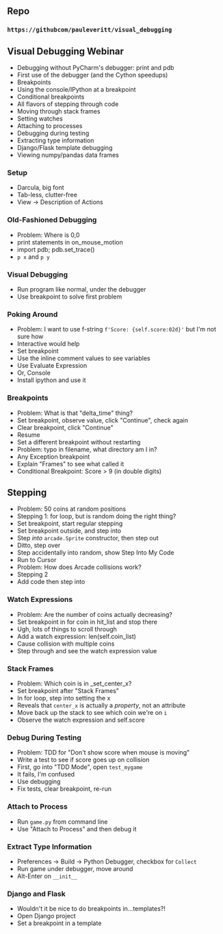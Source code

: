 ## Repo

### `https://githubcom/pauleveritt/visual_debugging`

## Visual Debugging Webinar

- Debugging without PyCharm's debugger: print and pdb
- First use of the debugger (and the Cython speedups)
- Breakpoints
- Using the console/IPython at a breakpoint
- Conditional breakpoints
- All flavors of stepping through code
- Moving through stack frames
- Setting watches
- Attaching to processes
- Debugging during testing
- Extracting type information
- Django/Flask template debugging
- Viewing numpy/pandas data frames

### Setup

- Darcula, big font
- Tab-less, clutter-free
- View -> Description of Actions

### Old-Fashioned Debugging

- Problem: Where is 0,0
- print statements in on_mouse_motion
- import pdb; pdb.set_trace()
- `p x` and `p y`


### Visual Debugging

- Run program like normal, under the debugger
- Use breakpoint to solve first problem

### Poking Around

- Problem: I want to use f-string `f'Score: {self.score:02d}'` but I'm not sure how
- Interactive would help
- Set breakpoint
- Use the inline comment values to see variables
- Use Evaluate Expression
- Or, Console
- Install ipython and use it

### Breakpoints

- Problem: What is that "delta_time" thing?
- Set breakpoint, observe value, click "Continue", check again
- Clear breakpoint, click "Continue"
- Resume
- Set a different breakpoint without restarting
- Problem: typo in filename, what directory am I in?
- Any Exception breakpoint
- Explain  "Frames" to see what called it
- Conditional Breakpoint: Score > 9 (in double digits)

## Stepping

- Problem: 50 coins at random positions
- Stepping 1: for loop, but is random doing the right thing?
- Set breakpoint, start regular stepping
- Set breakpoint outside, and step into
- Step *into* `arcade.Sprite` constructor, then step out
- Ditto, step over
- Step accidentally into random, show Step Into My Code
- Run to Cursor
- Problem: How does Arcade collisions work?
- Stepping 2
- Add code then step into

### Watch Expressions

- Problem: Are the number of coins actually decreasing?
- Set breakpoint in for coin in hit_list and stop there
- Ugh, lots of things to scroll through
- Add a watch expression: len(self.coin_list)
- Cause collision with multiple coins
- Step through and see the watch expression value

### Stack Frames

- Problem: Which coin is in _set_center_x?
- Set breakpoint after "Stack Frames"
- In for loop, step into setting the x
- Reveals that `center_x` is actually a *property*, not an attribute
- Move back up the stack to see which coin we're on `i`
- Observe the watch expression and self.score

### Debug During Testing

- Problem: TDD for "Don't show score when mouse is moving"
- Write a test to see if score goes up on collision
- First, go into "TDD Mode", open `test_mygame`
- It fails, I'm confused
- Use debugging
- Fix tests, clear breakpoint, re-run

### Attach to Process

- Run ``game.py`` from command line
- Use "Attach to Process" and then debug it

### Extract Type Information

- Preferences -> Build -> Python Debugger, checkbox for  `Collect`
- Run game under debugger, move around
- Alt-Enter on `__init__`

### Django and Flask 

- Wouldn't it be nice to do breakpoints in...templates?!
- Open Django project
- Set a breakpoint in a template
